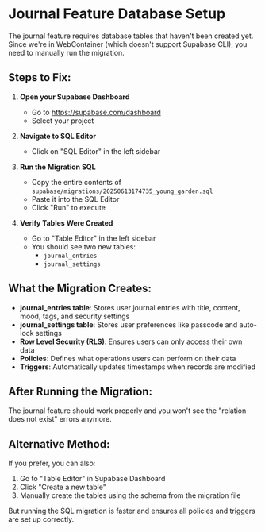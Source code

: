 # Journal Feature Database Setup

The journal feature requires database tables that haven't been created yet. Since we're in WebContainer (which doesn't support Supabase CLI), you need to manually run the migration.

## Steps to Fix:

1. **Open your Supabase Dashboard**
   - Go to https://supabase.com/dashboard
   - Select your project

2. **Navigate to SQL Editor**
   - Click on "SQL Editor" in the left sidebar

3. **Run the Migration SQL**
   - Copy the entire contents of `supabase/migrations/20250613174735_young_garden.sql`
   - Paste it into the SQL Editor
   - Click "Run" to execute

4. **Verify Tables Were Created**
   - Go to "Table Editor" in the left sidebar
   - You should see two new tables:
     - `journal_entries`
     - `journal_settings`

## What the Migration Creates:

- **journal_entries table**: Stores user journal entries with title, content, mood, tags, and security settings
- **journal_settings table**: Stores user preferences like passcode and auto-lock settings
- **Row Level Security (RLS)**: Ensures users can only access their own data
- **Policies**: Defines what operations users can perform on their data
- **Triggers**: Automatically updates timestamps when records are modified

## After Running the Migration:

The journal feature should work properly and you won't see the "relation does not exist" errors anymore.

## Alternative Method:

If you prefer, you can also:
1. Go to "Table Editor" in Supabase Dashboard
2. Click "Create a new table"
3. Manually create the tables using the schema from the migration file

But running the SQL migration is faster and ensures all policies and triggers are set up correctly.